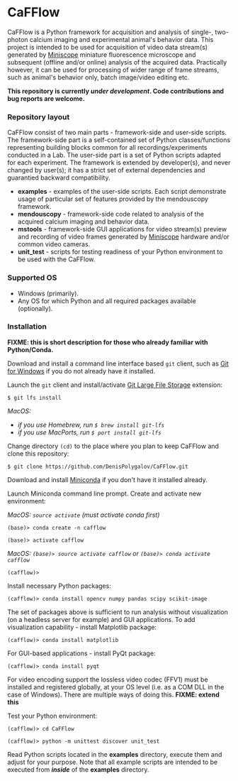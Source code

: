 # CaFFlow

CaFFlow is a Python framework for acquisition and analysis of single-,
two-photon calcium imaging and experimental animal's behavior data.
This project is intended to be used for acquisition of video data stream(s) generated
by [Miniscope](http://miniscope.org) miniature fluorescence microscope and subsequent
(offline and/or online) analysis of the acquired data.
Practically however, it can be used for processing of wider range of frame streams,
such as animal's behavior only, batch image/video editing etc.

**This repository is currently _under_  _development_. Code contributions and bug reports are welcome.**

### Repository layout

CaFFlow consist of two main parts - framework-side and user-side scripts.
The framework-side part is a self-contained set of Python classes/functions representing
building blocks common for all recordings/experiments conducted in a Lab.
The user-side part is a set of Python scripts adapted for each experiment.
The framework is extended by developer(s), and never changed by user(s);
it has a strict set of external dependencies and guarantied backward compatibility.


- __examples__ - examples of the user-side scripts. Each script demonstrate usage of particular set of features provided by the mendouscopy framework.
- __mendouscopy__ - framework-side code related to analysis of the acquired calcium imaging and behavior data.
- __mstools__ - framework-side GUI applications for video stream(s) preview and recording of video frames generated by [Miniscope](http://miniscope.org) hardware and/or common video cameras.
- __unit_test__ - scripts for testing readiness of your Python environment to be used with the CaFFlow.


### Supported OS

- Windows (primarily).
- Any OS for which Python and all required packages available (optionally).


### Installation

__FIXME: this is short description for those who already familiar with Python/Conda.__

Download and install a command line interface based `git` client, such as
[Git for Windows](https://git-scm.com/download/win) if you do not already have it installed.

Launch the `git` client and install/activate [Git Large File Storage](https://git-lfs.github.com/) extension:

`$ git lfs install`

_MacOS:_

- _if you use Homebrew, run `$ brew install git-lfs`_
- _if you use MacPorts, run `$ port install git-lfs`_

Change directory `(cd)` to the place where you plan to keep CaFFlow and clone this repository:

`$ git clone https://github.com/DenisPolygalov/CaFFlow.git`

Download and install [Miniconda](https://docs.conda.io/en/latest/miniconda.html) if you don't have it installed already.

Launch Miniconda command line prompt. Create and activate new environment:

_MacOS: `source activate` (must activate conda first)_

`(base)> conda create -n cafflow`

`(base)> activate cafflow`

_MacOS:  `(base)> source activate cafflow` or  `(base)> conda activate cafflow`_

`(cafflow)>`

Install necessary Python packages:

`(cafflow)> conda install opencv numpy pandas scipy scikit-image`

The set of packages above is sufficient to run analysis without visualization (on a headless server for example) and GUI applications.
To add visualization capability - install Matplotlib package:

`(cafflow)> conda install matplotlib`

For GUI-based applications - install PyQt package:

`(cafflow)> conda install pyqt`

For video encoding support the lossless video codec (FFV1)
must be installed and registered globally, at your OS level
(i.e. as a COM DLL in the case of Windows).
There are multiple ways of doing this. __FIXME: extend this__

Test your Python environment:

`(cafflow)> cd CaFFlow`

`(cafflow)> python -m unittest discover unit_test`

Read Python scripts located in the __examples__ directory, execute them and adjust for your purpose.
Note that all example scripts are intended to be executed from __*inside*__ of the __examples__ directory.

